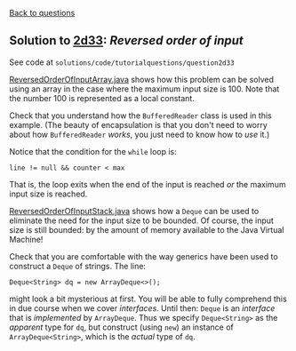 [Back to questions](../README.md)

## Solution to [2d33](../questions/2d33): *Reversed order of input*

See code at `solutions/code/tutorialquestions/question2d33`

[ReversedOrderOfInputArray.java](code/tutorialquestions/question2d33/ReversedOrderOfInputArray.java) shows how this problem can be solved
using an array in the case where the maximum input size is 100.  Note that the
number 100 is represented as a local constant.

Check that you understand how the `BufferedReader` class is used in this
example.  (The beauty of encapsulation is that you don't need to worry about how
`BufferedReader` *works*, you just need to know how to *use* it.)

Notice that the condition for the `while` loop is:

```
line != null && counter < max
```

That is, the loop exits when the end of the input is reached *or* the maximum input size is reached.

[ReversedOrderOfInputStack.java](code/tutorialquestions/question2d33/ReversedOrderOfInputStack.java) shows how a `Deque` can be used to
eliminate the need for the input size to be bounded.  Of course, the input size is still
bounded: by the amount of memory available to the Java Virtual Machine!

Check that you are comfortable with the way generics have been used to construct a
`Deque` of strings.  The line:

```
Deque<String> dq = new ArrayDeque<>();
```

might look a bit mysterious at first.  You will be able to fully comprehend this in due course when
we cover *interfaces*.  Until then: `Deque` is an *interface* that is *implemented*
by `ArrayDeque`.  Thus we specify `Deque<String>` as the *apparent* type for `dq`,
but construct (using `new`) an instance of `ArrayDeque<String>`, which is the *actual* type
of `dq`.
